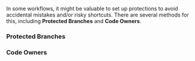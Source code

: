 In some workflows, it might be valuable to set up protections to avoid accidental mistakes and/or risky shortcuts. There are several methods for this, including **Protected Branches** and **Code Owners**.

### Protected Branches


### Code Owners
